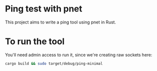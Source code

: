 # Ping test with pnet

This project aims to write a ping tool using pnet in Rust.

# To run the tool

You'll need admin access to run it, since we're creating raw sockets here:

```bash
cargo build && sudo target/debug/ping-minimal
```
